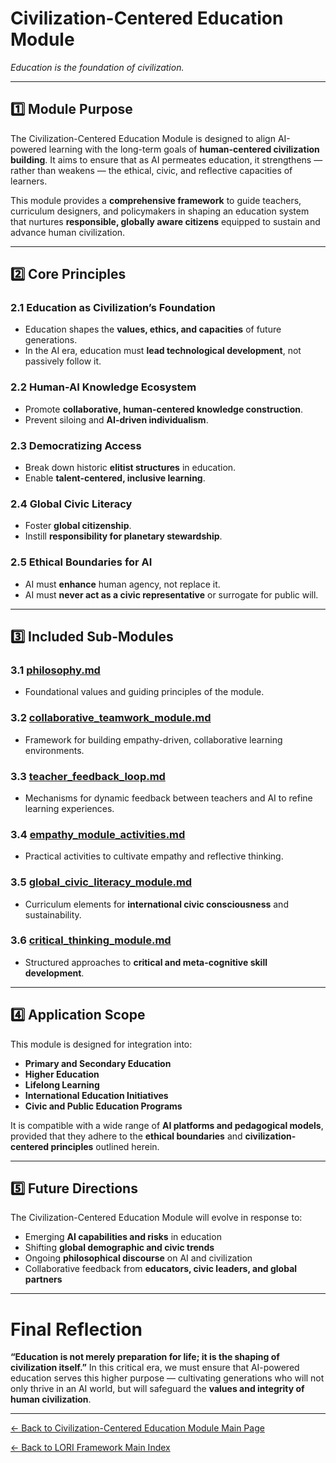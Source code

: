 # Civilization-Centered Education Module
*Education is the foundation of civilization.*

---

## 1️⃣ Module Purpose

The Civilization-Centered Education Module is designed to align AI-powered learning with the long-term goals of **human-centered civilization building**.
It aims to ensure that as AI permeates education, it strengthens — rather than weakens — the ethical, civic, and reflective capacities of learners.

This module provides a **comprehensive framework** to guide teachers, curriculum designers, and policymakers in shaping an education system that nurtures **responsible, globally aware citizens** equipped to sustain and advance human civilization.

---

## 2️⃣ Core Principles

### 2.1 Education as Civilization’s Foundation
- Education shapes the **values, ethics, and capacities** of future generations.
- In the AI era, education must **lead technological development**, not passively follow it.

### 2.2 Human-AI Knowledge Ecosystem
- Promote **collaborative, human-centered knowledge construction**.
- Prevent siloing and **AI-driven individualism**.

### 2.3 Democratizing Access
- Break down historic **elitist structures** in education.
- Enable **talent-centered, inclusive learning**.

### 2.4 Global Civic Literacy
- Foster **global citizenship**.
- Instill **responsibility for planetary stewardship**.

### 2.5 Ethical Boundaries for AI
- AI must **enhance** human agency, not replace it.
- AI must **never act as a civic representative** or surrogate for public will.

---

## 3️⃣ Included Sub-Modules

### 3.1 [philosophy.md](../../Philosophy.md)
- Foundational values and guiding principles of the module.

### 3.2 [collaborative_teamwork_module.md](collaborative_teamwork_module.md)
- Framework for building empathy-driven, collaborative learning environments.

### 3.3 [teacher_feedback_loop.md](teacher_feedback_loop.md)
- Mechanisms for dynamic feedback between teachers and AI to refine learning experiences.

### 3.4 [empathy_module_activities.md](empathy_module_activities.md)
- Practical activities to cultivate empathy and reflective thinking.

### 3.5  [global_civic_literacy_module.md](global_civic_literacy_module.md)
- Curriculum elements for **international civic consciousness** and sustainability.

### 3.6 [critical_thinking_module.md](critical_thinking_module.md)
- Structured approaches to **critical and meta-cognitive skill development**.

---

## 4️⃣ Application Scope

This module is designed for integration into:

- **Primary and Secondary Education**
- **Higher Education**
- **Lifelong Learning**
- **International Education Initiatives**
- **Civic and Public Education Programs**

It is compatible with a wide range of **AI platforms and pedagogical models**, provided that they adhere to the **ethical boundaries** and **civilization-centered principles** outlined herein.

---

## 5️⃣ Future Directions

The Civilization-Centered Education Module will evolve in response to:

- Emerging **AI capabilities and risks** in education
- Shifting **global demographic and civic trends**
- Ongoing **philosophical discourse** on AI and civilization
- Collaborative feedback from **educators, civic leaders, and global partners**

---

# Final Reflection

**“Education is not merely preparation for life; it is the shaping of civilization itself.”**
In this critical era, we must ensure that AI-powered education serves this higher purpose — cultivating generations who will not only thrive in an AI world, but will safeguard the **values and integrity of human civilization**.

---

[← Back to Civilization-Centered Education Module Main Page](index.md)

[← Back to LORI Framework Main Index](../../index.md)

